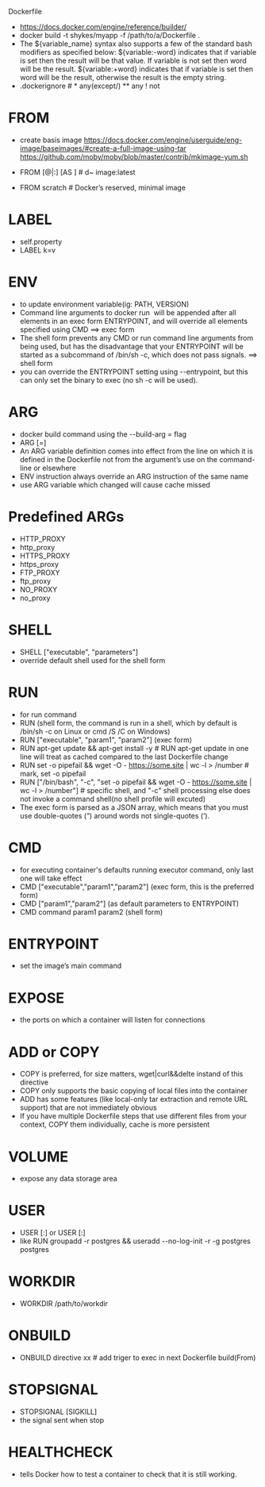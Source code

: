 Dockerfile
- https://docs.docker.com/engine/reference/builder/
- docker build -t shykes/myapp -f /path/to/a/Dockerfile .
- The ${variable_name} syntax also supports a few of the standard bash modifiers as specified below:
  ${variable:-word} indicates that if variable is set then the result will be that value. If variable is not set then word will be the result.
  ${variable:+word} indicates that if variable is set then word will be the result, otherwise the result is the empty string.
- .dockerignore # * any(except/)  ** any  ! not  

# FROM
- create basis image
  https://docs.docker.com/engine/userguide/eng-image/baseimages/#create-a-full-image-using-tar
  https://github.com/moby/moby/blob/master/contrib/mkimage-yum.sh
 
- FROM <image>[@<digest>|:<tag>] [AS <name>]  # d~ image:latest
- FROM scratch # Docker’s reserved, minimal image

# LABEL
- self.property
- LABEL k=v

# ENV
- to update environment variable(ig: PATH, VERSION)
- Command line arguments to docker run <image> will be appended after all elements in an exec form ENTRYPOINT, and will override all elements specified using CMD ==> exec form
- The shell form prevents any CMD or run command line arguments from being used, but has the disadvantage that your ENTRYPOINT will be started as a subcommand of /bin/sh -c, which does not pass signals. ==> shell form 
- you can override the ENTRYPOINT setting using --entrypoint, but this can only set the binary to exec (no sh -c will be used).

# ARG
- docker build command using the --build-arg <varname>=<value> flag
- ARG <name>[=<default value>]
- An ARG variable definition comes into effect from the line on which it is defined in the Dockerfile not from the argument’s use on the command-line or elsewhere
- ENV instruction always override an ARG instruction of the same name
- use ARG variable which changed will cause cache missed

# Predefined ARGs
- HTTP_PROXY
- http_proxy
- HTTPS_PROXY
- https_proxy
- FTP_PROXY
- ftp_proxy
- NO_PROXY
- no_proxy

# SHELL 
- SHELL ["executable", "parameters"]
- override default shell used for the shell form 

# RUN
- for run command
- RUN <command> (shell form, the command is run in a shell, which by default is /bin/sh -c on Linux or cmd /S /C on Windows)
- RUN ["executable", "param1", "param2"] (exec form)
- RUN apt-get update && apt-get install -y # RUN apt-get update in one line will treat as cached compared to the last Dockerfile change
- RUN set -o pipefail && wget -O - https://some.site | wc -l > /number # mark, set -o pipefail
- RUN ["/bin/bash", "-c", "set -o pipefail && wget -O - https://some.site | wc -l > /number"] # specific shell, and "-c"  shell processing else does not invoke a command shell(no shell profile will excuted)
- The exec form is parsed as a JSON array, which means that you must use double-quotes (“) around words not single-quotes (‘).

# CMD
- for executing container's defaults running executor command, only last one will take effect
- CMD ["executable","param1","param2"] (exec form, this is the preferred form)
- CMD ["param1","param2"] (as default parameters to ENTRYPOINT)
- CMD command param1 param2 (shell form)

# ENTRYPOINT
- set the image’s main command

# EXPOSE
- the ports on which a container will listen for connections

# ADD or COPY
- COPY is preferred, for size matters, wget|curl&&delte instand of this directive
- COPY only supports the basic copying of local files into the container
- ADD has some features (like local-only tar extraction and remote URL support) that are not immediately obvious
- If you have multiple Dockerfile steps that use different files from your context, COPY them individually, cache is more persistent  
# VOLUME
- expose any data storage area

# USER
- USER <user>[:<group>] or USER <UID>[:<GID>]
- like RUN groupadd -r postgres && useradd --no-log-init -r -g postgres postgres

# WORKDIR
- WORKDIR /path/to/workdir

# ONBUILD
- ONBUILD directive xx # add triger to exec in next Dockerfile build(From)

# STOPSIGNAL
- STOPSIGNAL [SIGKILL] 
- the signal sent when stop

# HEALTHCHECK
- tells Docker how to test a container to check that it is still working.

# 
